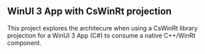## WinUI 3 App with CsWinRt projection

This project explores the architecure when using a CsWinRt library projection for a WinUI 3 App (C#) to consume a native C++/WinRt component.
